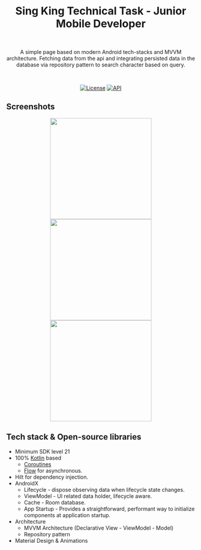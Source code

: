 <h1 align="center">Sing King Technical Task - Junior Mobile Developer</h1></br>
<p align="center">  
A simple page based on modern Android tech-stacks and MVVM architecture. Fetching data from the api and integrating persisted data in the database via repository pattern to search character based on query.
</p>
</br>
<p align="center">
  <a href="https://opensource.org/licenses/Apache-2.0"><img alt="License" src="https://img.shields.io/badge/License-Apache%202.0-blue.svg"/></a>
  <a href="https://android-arsenal.com/api?level=21"><img alt="API" src="https://img.shields.io/badge/API-21%2B-brightgreen.svg?style=flat"/></a>
</p>

## Screenshots

<p align="center">
<img src="https://i.postimg.cc/vTBtxYC6/1661241298958.jpg" width="270"/>
<img src="https://i.postimg.cc/52Ms9CfX/1661241309781.jpg" width="270"/>
</br>
<img src="https://i.postimg.cc/pL2K1Y2J/Task.gif" width="270"/>
</p>

## Tech stack & Open-source libraries

- Minimum SDK level 21
- 100% [Kotlin](https://kotlinlang.org/) based
  + [Coroutines](https://github.com/Kotlin/kotlinx.coroutines)
  + [Flow](https://kotlin.github.io/kotlinx.coroutines/kotlinx-coroutines-core/kotlinx.coroutines.flow/)
  for asynchronous.
- Hilt for dependency injection.
- AndroidX
    - Lifecycle - dispose observing data when lifecycle state changes.
    - ViewModel - UI related data holder, lifecycle aware.
    - Cache - Room database.
    - App Startup - Provides a straightforward, performant way to initialize components at
      application startup.
- Architecture
    - MVVM Architecture (Declarative View - ViewModel - Model)
    - Repository pattern
- Material Design & Animations